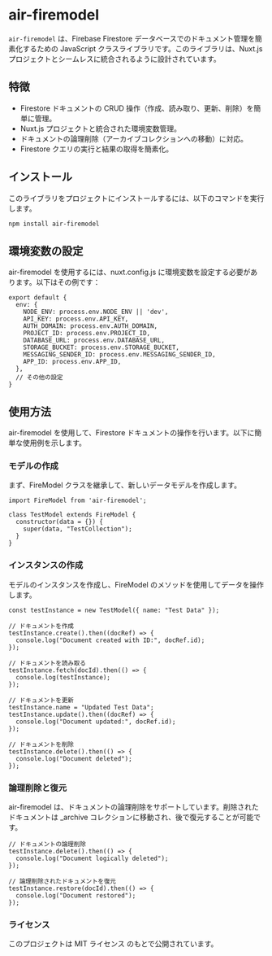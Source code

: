 # air-firemodel

`air-firemodel` は、Firebase Firestore データベースでのドキュメント管理を簡素化するための JavaScript クラスライブラリです。このライブラリは、Nuxt.js プロジェクトとシームレスに統合されるように設計されています。

## 特徴

- Firestore ドキュメントの CRUD 操作（作成、読み取り、更新、削除）を簡単に管理。
- Nuxt.js プロジェクトと統合された環境変数管理。
- ドキュメントの論理削除（アーカイブコレクションへの移動）に対応。
- Firestore クエリの実行と結果の取得を簡素化。

## インストール

このライブラリをプロジェクトにインストールするには、以下のコマンドを実行します。

```bash
npm install air-firemodel
```

## 環境変数の設定

air-firemodel を使用するには、nuxt.config.js に環境変数を設定する必要があります。以下はその例です：

```
export default {
  env: {
    NODE_ENV: process.env.NODE_ENV || 'dev',
    API_KEY: process.env.API_KEY,
    AUTH_DOMAIN: process.env.AUTH_DOMAIN,
    PROJECT_ID: process.env.PROJECT_ID,
    DATABASE_URL: process.env.DATABASE_URL,
    STORAGE_BUCKET: process.env.STORAGE_BUCKET,
    MESSAGING_SENDER_ID: process.env.MESSAGING_SENDER_ID,
    APP_ID: process.env.APP_ID,
  },
  // その他の設定
}
```

## 使用方法

air-firemodel を使用して、Firestore ドキュメントの操作を行います。以下に簡単な使用例を示します。

### モデルの作成

まず、FireModel クラスを継承して、新しいデータモデルを作成します。

```
import FireModel from 'air-firemodel';

class TestModel extends FireModel {
  constructor(data = {}) {
    super(data, "TestCollection");
  }
}
```

### インスタンスの作成

モデルのインスタンスを作成し、FireModel のメソッドを使用してデータを操作します。

```
const testInstance = new TestModel({ name: "Test Data" });

// ドキュメントを作成
testInstance.create().then((docRef) => {
  console.log("Document created with ID:", docRef.id);
});

// ドキュメントを読み取る
testInstance.fetch(docId).then(() => {
  console.log(testInstance);
});

// ドキュメントを更新
testInstance.name = "Updated Test Data";
testInstance.update().then((docRef) => {
  console.log("Document updated:", docRef.id);
});

// ドキュメントを削除
testInstance.delete().then(() => {
  console.log("Document deleted");
});
```

### 論理削除と復元

air-firemodel は、ドキュメントの論理削除をサポートしています。削除されたドキュメントは \_archive コレクションに移動され、後で復元することが可能です。

```
// ドキュメントの論理削除
testInstance.delete().then(() => {
  console.log("Document logically deleted");
});

// 論理削除されたドキュメントを復元
testInstance.restore(docId).then(() => {
  console.log("Document restored");
});
```

### ライセンス

このプロジェクトは MIT ライセンス のもとで公開されています。
